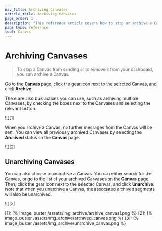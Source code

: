 ```yaml
---
nav_title: Archiving Canvases
article_title: Archiving Canvases
page_order: 1
description: "This reference article covers how to stop or archive a Canvas after the initial launch."
page_type: reference
tool: Canvas
---
```


# Archiving Canvases

> To stop a Canvas from sending or to remove it from your dashboard, you can archive a Canvas. 

Go to the **Canvas** page, click the <i class="fas fa-gear"></i> gear icon next to the selected Canvas, and click **Archive**.

There are also bulk actions you can use, such as archiving multiple Canvases, by checking the boxes next to the Canvases and selecting the relevant button. 

![][1]

When you archive a Canvas, no further messages from the Canvas will be sent. You can view all previously archived Canvases by selecting the **Archived** status on the **Canvas** page.

![][2]

## Unarchiving Canvases

You can also choose to unarchive a Canvas. You can either search for the Canvas, or go to the list of your archived Canvases on the **Canvas** page. Then, click the <i class="fas fa-gear"></i> gear icon next to the selected Canvas, and click **Unarchive**. Note that when you unarchive a Canvas, the associated archived segments will also be unarchived.

![][3]

[1]: {% image_buster /assets/img_archive/archive_canvas1.png %}
[2]: {% image_buster /assets/img_archive/archived_canvas.png %}
[3]: {% image_buster /assets/img_archive/unarchive_canvas.png %}
